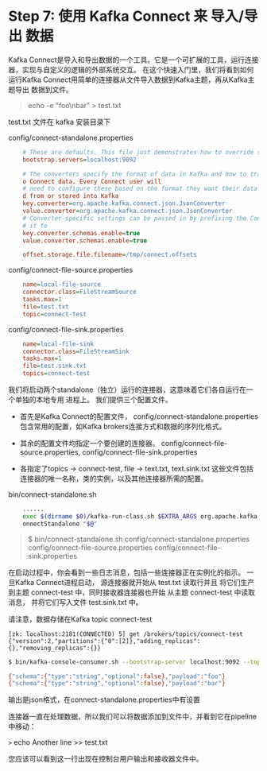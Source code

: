 Step 7: 使用 Kafka Connect 来 导入/导出 数据
=========================================

Kafka Connect是导入和导出数据的一个工具。它是一个可扩展的工具，运行连接器，实现与自定义的逻辑的外部系统交互。
在这个快速入门里，我们将看到如何运行Kafka Connect用简单的连接器从文件导入数据到Kafka主题，再从Kafka主题导出
数据到文件。

> echo -e "foo\nbar" > test.txt

test.txt 文件在 kafka 安装目录下

config/connect-standalone.properties
```ini
    # These are defaults. This file just demonstrates how to override some settings.
    bootstrap.servers=localhost:9092

    # The converters specify the format of data in Kafka and how to translate it int
    o Connect data. Every Connect user will
    # need to configure these based on the format they want their data in when loade
    d from or stored into Kafka
    key.converter=org.apache.kafka.connect.json.JsonConverter
    value.converter=org.apache.kafka.connect.json.JsonConverter
    # Converter-specific settings can be passed in by prefixing the Converter's setting with the converter we want to apply
    # it to
    key.converter.schemas.enable=true
    value.converter.schemas.enable=true

    offset.storage.file.filename=/tmp/connect.offsets
```

config/connect-file-source.properties
```ini
    name=local-file-source
    connector.class=FileStreamSource
    tasks.max=1
    file=test.txt
    topic=connect-test
```

config/connect-file-sink.properties
```ini
    name=local-file-sink
    connector.class=FileStreamSink
    tasks.max=1
    file=test.sink.txt
    topics=connect-test
```

我们将启动两个standalone（独立）运行的连接器，这意味着它们各自运行在一个单独的本地专用 进程上。 
我们提供三个配置文件。

- 首先是Kafka Connect的配置文件，
config/connect-standalone.properties
包含常用的配置，如Kafka brokers连接方式和数据的序列化格式。

- 其余的配置文件均指定一个要创建的连接器。
config/connect-file-source.properties, 
config/connect-file-sink.properties

- 各指定了topics -> connect-test, file -> text.txt, text.sink.txt
这些文件包括连接器的唯一名称，类的实例，以及其他连接器所需的配置。
    
bin/connect-standalone.sh
```bash
    ......
    exec $(dirname $0)/kafka-run-class.sh $EXTRA_ARGS org.apache.kafka.connect.cli.C
    onnectStandalone "$@"
```

> $ bin/connect-standalone.sh config/connect-standalone.properties config/connect-file-source.properties config/connect-file-sink.properties

在启动过程中，你会看到一些日志消息，包括一些连接器正在实例化的指示。 一旦Kafka Connect进程启动，
源连接器就开始从 test.txt 读取行并且 将它们生产到主题 connect-test 中，同时接收器连接器也开始
从主题 connect-test 中读取消息， 并将它们写入文件 test.sink.txt 中。

请注意，数据存储在Kafka topic connect-test

```
[zk: localhost:2181(CONNECTED) 5] get /brokers/topics/connect-test
{"version":2,"partitions":{"0":[2]},"adding_replicas":{},"removing_replicas":{}}
```

```bash
$ bin/kafka-console-consumer.sh --bootstrap-server localhost:9092 --topic connect-test --from-beginning

{"schema":{"type":"string","optional":false},"payload":"foo"}
{"schema":{"type":"string","optional":false},"payload":"bar"}
```

输出是json格式，在connect-standalone.properties中有设置

连接器一直在处理数据，所以我们可以将数据添加到文件中，并看到它在pipeline 中移动：

`>` echo Another line >> test.txt

您应该可以看到这一行出现在控制台用户输出和接收器文件中。